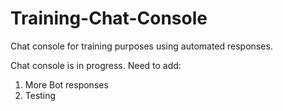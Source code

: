 # Training-Chat-Console
Chat console for training purposes using automated responses.

Chat console is in progress. Need to add:

1) More Bot responses
2) Testing
